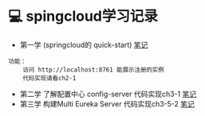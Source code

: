 # :computer: spingcloud学习记录
- 第一学 (springcloud的 quick-start) [笔记](https://github.com/keepclimbs/springcloud-notes/tree/master/ch2-1/readMe.md)
```
功能：
    访问 http://localhost:8761 能展示注册的实例
    代码实现请看ch2-1
```
- 第二学 了解配置中心 config-server  代码实现ch3-1 [笔记](https://github.com/keepclimbs/springcloud-notes/tree/master/ch3-1/readMe.md)
- 第三学 构建Multi Eureka Server 代码实现ch3-5-2 [笔记](https://github.com/keepclimbs/springcloud-notes/tree/master/ch3-5-2/readMe.md)

